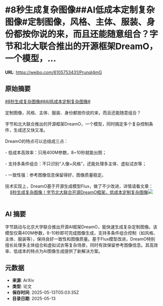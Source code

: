 # #8秒生成复杂图像##AI低成本定制复杂图像#定制图像，风格、主体、服装、身份都按你说的来，而且还能随意组合？字节和北大联合推出的开源框架DreamO，一个模型，...

**URL**: https://weibo.com/6105753431/Prunql4mG

## 原始摘要

<a href="https://m.weibo.cn/search?containerid=231522type%3D1%26t%3D10%26q%3D%238%E7%A7%92%E7%94%9F%E6%88%90%E5%A4%8D%E6%9D%82%E5%9B%BE%E5%83%8F%23&amp;extparam=%238%E7%A7%92%E7%94%9F%E6%88%90%E5%A4%8D%E6%9D%82%E5%9B%BE%E5%83%8F%23" data-hide=""><span class="surl-text">#8秒生成复杂图像#</span></a><a href="https://m.weibo.cn/search?containerid=231522type%3D1%26t%3D10%26q%3D%23AI%E4%BD%8E%E6%88%90%E6%9C%AC%E5%AE%9A%E5%88%B6%E5%A4%8D%E6%9D%82%E5%9B%BE%E5%83%8F%23&amp;extparam=%23AI%E4%BD%8E%E6%88%90%E6%9C%AC%E5%AE%9A%E5%88%B6%E5%A4%8D%E6%9D%82%E5%9B%BE%E5%83%8F%23" data-hide=""><span class="surl-text">#AI低成本定制复杂图像#</span></a><br><br>定制图像，风格、主体、服装、身份都按你说的来，而且还能随意组合？<br><br>字节和北大联合推出的开源框架DreamO，一个模型，同时搞定多个复杂控制条件，生成还又快又准。<br><br>DreamO的特点可以总结成三点：<br><br>- 低成本高效率：只用400M参数，8~10秒就能出图；<br><br>- 支持多条件组合：不只识别“人像+风格”，还能处理多主体、虚拟试衣等；<br><br>- 一致性强：参考图像信息保留得好，图像质量稳定。<br><br>技术实现上，DreamO基于开源生成模型Flux，做了不少改进，详情请看文章： <a href="https://weibo.com/ttarticle/p/show?id=2309405165516288557107" data-hide=""><span class="url-icon"><img style="width: 1rem;height: 1rem" src="https://h5.sinaimg.cn/upload/2015/09/25/3/timeline_card_small_article_default.png" referrerpolicy="no-referrer"></span><span class="surl-text">8秒生成复杂图像！字节北大联合开源DreamO框架，低成本定制复杂图像</span></a><img style="" src="https://tvax4.sinaimg.cn/large/006Fd7o3gy1i1csew4om3j30rs0fmgqu.jpg" referrerpolicy="no-referrer"><br><br>

## AI 摘要

字节跳动与北京大学联合推出开源AI框架DreamO，能快速生成复杂定制图像。该模型仅需400M参数，8-10秒即可完成图像生成，支持多条件组合控制（如风格、主体、服装等），保持良好一致性和图像质量。基于Flux模型改进，DreamO特别擅长处理多主体组合和虚拟试衣等复杂场景，同时有效保留参考图像信息。其高效率、低成本的特点为AI图像生成提供了新解决方案。

## 元数据

- **来源**: ArXiv
- **类型**: 论文
- **保存时间**: 2025-05-13T05:03:35Z
- **目录日期**: 2025-05-13
